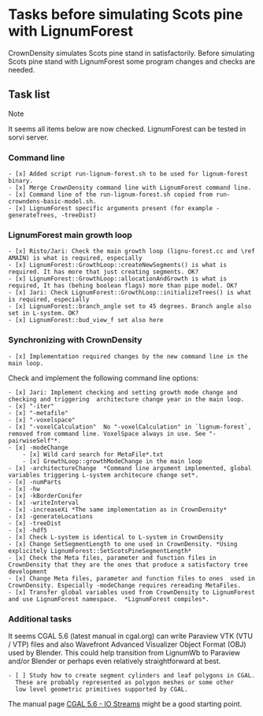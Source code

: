 # Tasks before simulating Scots pine with LignumForest

CrownDensity simulates Scots pine stand in satisfactorily. 
Before simulating Scots pine stand with LignumForest
some program changes and checks are needed.

## Task list
> [!NOTE]
> It seems all items below are now checked. LignumForest can be tested in sorvi server.

### Command line

	- [x] Added script run-lignum-forest.sh to be used for lignum-forest binary.
	- [x] Merge CrownDensity command line with LignumForest command line.
	- [x] Command line of the run-lignum-forest.sh copied from run-crowndens-basic-model.sh.
	- [x] LignumForest specific arguments present (for example -generateTrees, -treeDist)

### LignumForest main growth loop 

	- [x] Risto/Jari: Check the main growth loop (lignu-forest.cc and \ref AMAIN) is what is required, especially
	- [x] LignumForest::GrowthLoop::createNewSegments() is what is required. It has more that just creating segments. OK?
	- [x] LignumForest::GrowthLoop::allocationAndGrowth is what is required, It has (behing boolean flags) more than pipe model. OK?
	- [x] Jari: Check LignumForest::GrowthLoop::initializeTrees() is what is required, especially
	- [x] LignumForest::branch_angle set to 45 degrees. Branch angle also set in L-system. OK?
	- [x] LignumForest::bud_view_f set also here

### Synchronizing with CrownDensity 

	- [x] Implementation required changes by the new command line in the main loop.
	  
Check and implement the following command line options: <br>
	
	- [x] Jari: Implement checking and setting growth mode change and checking and triggering  architecture change year in the main loop.
	- [x] "-iter"
	- [x] "-metafile"
	- [x] "-voxelspace"
	- [x] "-voxelCalculation"  No "-voxelCalculation" in `lignum-forest`, removed from command line. VoxelSpace always in use. See "-pairwiseSelf"*. 
	- [x] -modeChange
	    - [x] Wild card search for MetaFile*.txt
		- [x] GrowthLoop::growthModeChange in the main loop
	- [x] -architectureChange  *Command line argument implemented, global variables triggering L-system architecure change set*. 
	- [x] -numParts
	- [x] -hw 
	- [x] -kBorderConifer
	- [x] -writeInterval
	- [x] -increaseXi *The same implementation as in CrownDensity*
	- [x] -generateLocations
	- [x] -treeDist 
	- [x] -hdf5
	- [x] Check L-system is identical to L-system in CrownDensity
	- [x] Change SetSegmentLength to one used in CrownDensity. *Using explicitely LignumForest::SetScotsPineSegmentLength*
	- [x] Check the Meta files, parameter and function files in CrownDensity that they are the ones that produce a satisfactory tree development
	- [x] Change Meta files, parameter and function files to ones  used in CrownDensity. Especially -modeChange requires rereading MetaFiles.
	- [x] Transfer global variables used from CrownDensity to LignumForest and use LignumForest namespace.  *LignumForest compiles*. 

### Additional tasks

It seems CGAL 5.6 (latest manual in cgal.org) can write 
Paraview VTK (VTU / VTP) files and also Wavefront Advanced Visualizer 
Object Format (OBJ) used by Blender. This could help transition from 
LignumWb to Paraview and/or Blender or perhaps even relatively 
straightforward at best.

	- [ ] Study how to create segment cylinders and leaf polygons in CGAL.
      These are probably represented as polygon meshes or some other 
	  low level geometric primitives supported by CGAL.

The manual page [CGAL 5.6 - IO Streams]( https://doc.cgal.org/latest/Stream_support/index.html)
might be a good starting point.
